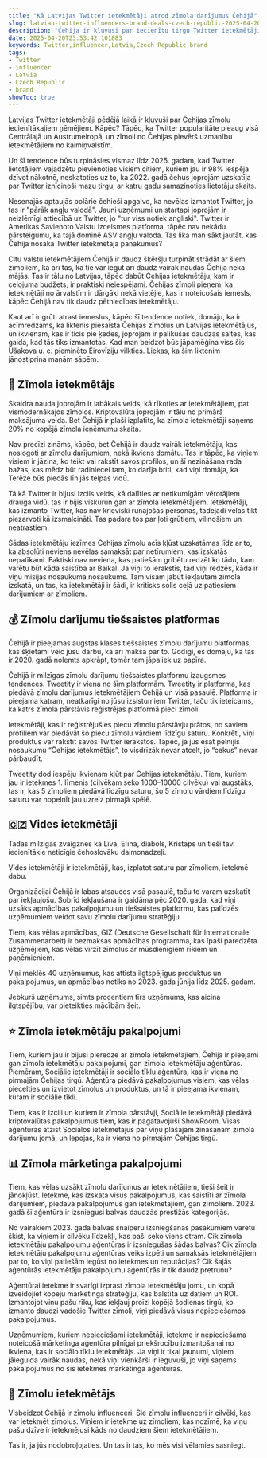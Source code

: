 ```yaml
---
title: "Kā Latvijas Twitter ietekmētāji atrod zīmola darījumus Čehijā"
slug: latvian-twitter-influencers-brand-deals-czech-republic-2025-04-20
description: "Čehija ir kļuvusi par iecienītu tirgu Twitter ietekmētājiem no Latvijas, kuriem, strādājot ar starptautiskiem zīmoliem, nepieciešama viņu valodu prasme."
date: 2025-04-20T23:53:42.101883
keywords: Twitter,influencer,Latvia,Czech Republic,brand
tags:
- Twitter
- influencer
- Latvia
- Czech Republic
- brand
showToc: true
---
```


Latvijas Twitter ietekmētāji pēdējā laikā ir kļuvuši par Čehijas zīmolu iecienītākajiem ņēmējiem. Kāpēc? Tāpēc, ka Twitter popularitāte pieaug visā Centrālajā un Austrumeiropā, un zīmoli no Čehijas pievērš uzmanību ietekmētājiem no kaimiņvalstīm. 

Un šī tendence būs turpināsies vismaz līdz 2025. gadam, kad Twitter lietotājiem vajadzētu pievienoties visiem citiem, kuriem jau ir 98% iespēja dzīvot nākotnē, neskatoties uz to, ka 2022. gadā čehus joprojām uzskatīja par Twitter iznīcinoši mazu tirgu, ar katru gadu samazinoties lietotāju skaits.

Nesenajās aptaujās polārie čehieši apgalvo, ka nevēlas izmantot Twitter, jo tas ir "pārāk angļu valodā". Jauni uzņēmumi un startapi joprojām ir neizlēmīgi attiecībā uz Twitter, jo "tur viss notiek angliski". Twitter ir Amerikas Savienoto Valstu izcelsmes platforma, tāpēc nav nekādu pārsteigumu, ka tajā dominē ASV angļu valoda. Tas lika man sākt jautāt, kas Čehijā nosaka Twitter ietekmētāja panākumus?

Citu valstu ietekmētājiem Čehijā ir daudz šķēršļu turpināt strādāt ar šiem zīmoliem, kā arī tas, ka tie var iegūt arī daudz vairāk naudas Čehijā nekā mājās. Tas ir tālu no Latvijas, tāpēc dabūt Čehijas ietekmētāju, kam ir ceļojuma budžets, ir praktiski neiespējami. Čehijas zīmoli pieņem, ka ietekmētāji no ārvalstīm ir dārgāki nekā vietējie, kas ir noteicošais iemesls, kāpēc Čehijā nav tik daudz pētniecības ietekmētāju. 

Kaut arī ir grūti atrast iemeslus, kāpēc šī tendence notiek, domāju, ka ir acīmredzams, ka liktenis piesaista Čehijas zīmolus un Latvijas ietekmētājus, un ikvienam, kas ir ticis pie ķēdes, joprojām ir palikušas daudzās saites, kas gaida, kad tās tiks izmantotas. Kad man beidzot būs jāpamēģina viss šis Ušakova u. c. pieminēto Eirovīziju vilkties. Liekas, ka šim liktenim jānostiprina manām sāpēm.

## 🤝 Zīmola ietekmētājs

Skaidra nauda joprojām ir labākais veids, kā rīkoties ar ietekmētājiem, pat vismodernākajos zīmolos. Kriptovalūta joprojām ir tālu no primārā maksājuma veida. Bet Čehijā ir plaši izplatīts, ka zīmola ietekmētāji saņems 20% no kopējā zīmola ieņēmumu skaita. 

Nav precīzi zināms, kāpēc, bet Čehijā ir daudz vairāk ietekmētāju, kas noslogoti ar zīmolu darījumiem, nekā ikviens domātu. Tas ir tāpēc, ka viņiem visiem ir jāzina, ko teikt vai rakstīt savos profilos, un šī nezināšana rada bažas, kas mēdz būt radiniecei tam, ko darīja briti, kad viņi domāja, ka Terēze būs piecās līnijās telpas vidū.

Tā kā Twitter ir bijusi izcils veids, kā dalīties ar netikumīgām vērotājiem drauga vidū, tas ir bijis viskurun gan ar zīmola ietekmētājiem. Ietekmētāji, kas izmanto Twitter, kas nav krieviski runājošas personas, tādējādi vēlas tikt piezarvoti kā izsmalcināti. Tas padara tos par ļoti grūtiem, vilinošiem un neatrastiem.

Šādas ietekmētāju iezīmes Čehijas zīmolu acīs kļūst uzskatāmas līdz ar to, ka absolūti neviens nevēlas samaksāt par netīrumiem, kas izskatās nepatīkami. Faktiski nav neviena, kas patiešām gribētu redzēt ko tādu, kam varētu būt kāda saistība ar Baikal. Ja viņi to ierakstīs, tad viņi redzēs, kāda ir viņu misijas nosaukuma nosaukums. Tam visam jābūt iekļautam zīmola izskatā, un tas, ka ietekmētāji ir šādi, ir kritisks solis ceļā uz patiesiem darījumiem ar zīmoliem.

## 💰 Zīmolu darījumu tiešsaistes platformas

Čehijā ir pieejamas augstas klases tiešsaistes zīmolu darījumu platformas, kas šķietami veic jūsu darbu, kā arī maksā par to. Godīgi, es domāju, ka tas ir 2020. gadā nolemts apkrāpt, tomēr tam jāpaliek uz papīra. 

Čehijā ir milzīgas zīmolu darījumu tiešsaistes platformu izaugsmes tendences. Tweetity ir viena no šīm platformām. Tweetity ir platforma, kas piedāvā zīmolu darījumus ietekmētājiem Čehijā un visā pasaulē. Platforma ir pieejama katram, neatkarīgi no jūsu izsistumiem Twitter, taču tik ieteicams, ka katrs zīmola pārstāvis reģistrējas platformā pieci zīmoli. 

Ietekmētāji, kas ir reģistrējušies piecu zīmolu pārstāvju prātos, no saviem profiliem var piedāvāt šo piecu zīmolu vārdiem līdzīgu saturu. Konkrēti, viņi produktus var rakstīt savos Twitter ierakstos. Tāpēc, ja jūs esat pelnījis nosaukumu “Čehijas ietekmētājs”, to visdrīzāk nevar atcelt, jo “cekus” nevar pārbaudīt. 

Tweetity dod iespēju ikvienam kļūt par Čehijas ietekmētāju. Tiem, kuriem jau ir ietekmes 1. līmenis (cilvēkam seko 1000–10000 cilvēku) vai augstāks, tas ir, kas 5 zīmoliem piedāvā līdzīgu saturu, šo 5 zīmolu vārdiem līdzīgu saturu var nopelnīt jau uzreiz pirmajā spēlē. 

## 🇨🇿 Vides ietekmētāji

Tādas milzīgas zvaigznes kā Līva, Elīna, diabols, Kristaps un tieši tavi iecienītākie neticīgie čehoslovāku daimonadzeļi. 

Vides ietekmētāji ir ietekmētāji, kas, izplatot saturu par zīmoliem, ietekmē dabu. 

Organizācijai Čehijā ir labas atsauces visā pasaulē, taču to varam uzskatīt par iekļaujošu. Šobrīd iekļaušana ir gaidāma pēc 2020. gada, kad viņi uzsāks apmācības pakalpojumu un tiešsaistes platformu, kas palīdzēs uzņēmumiem veidot savu zīmolu darījumu stratēģiju.

Tiem, kas vēlas apmācības, GIZ (Deutsche Gesellschaft für Internationale Zusammenarbeit) ir bezmaksas apmācības programma, kas īpaši paredzēta uzņēmējiem, kas vēlas virzīt zīmolus ar mūsdienīgiem rīkiem un paņēmieniem. 

Viņi meklēs 40 uzņēmumus, kas attīsta ilgtspējīgus produktus un pakalpojumus, un apmācības notiks no 2023. gada jūnija līdz 2025. gadam. 

Jebkurš uzņēmums, simts procentiem tīrs uzņēmums, kas aicina ilgtspējību, var pieteikties mācībām šeit. 

## ⭐ Zīmola ietekmētāju pakalpojumi

Tiem, kuriem jau ir bijusi pieredze ar zīmola ietekmētājiem, Čehijā ir pieejami gan zīmola ietekmētāju pakalpojumi, gan zīmola ietekmētāju aģentūras. Piemēram, Sociālie ietekmētāji ir sociālo tīklu aģentūra, kas ir viena no pirmajām Čehijas tirgū. Aģentūra piedāvā pakalpojumus visiem, kas vēlas piecelties un izvietot zīmolus un produktus, un tā ir pieejama ikvienam, kuram ir sociālie tīkli.

Tiem, kas ir izcili un kuriem ir zīmola pārstāvji, Sociālie ietekmētāji piedāvā kriptovalūtas pakalpojumus tiem, kas ir pagatavojuši ShowRoom. Visas aģentūras atzīst Sociālos ietekmētājus par viņu plašajām zināšanām zīmola darījumu jomā, un lepojas, ka ir viena no pirmajām Čehijas tirgū. 

## 📊 Zīmola mārketinga pakalpojumi

Tiem, kas vēlas uzsākt zīmolu darījumus ar ietekmētājiem, tieši šeit ir jānokļūst. Ietekme, kas izskata visus pakalpojumus, kas saistīti ar zīmola darījumiem, piedāvā pakalpojumus gan ietekmētājiem, gan zīmoliem. 2023. gadā šī aģentūra ir izsniegusi balvas daudzās prestižās kategorijās. 

No vairākiem 2023. gada balvas snaiperu izsniegšanas pasākumiem varētu šķist, ka viņiem ir cilvēku līdzekļi, kas paši seko viens otram. Cik zīmola ietekmētāju pakalpojumu aģentūras ir izsniegušas šādas balvas? Cik zīmola ietekmētāju pakalpojumu aģentūras veiks izpēti un samaksās ietekmētājiem par to, ko viņi patiešām iegūst no ietekmes un reputācijas? Cik šajās aģentūrās ietekmētāju pakalpojumu aģentūrās ir tik daudz pretrunu?

Aģentūrai ietekme ir svarīgi izprast zīmola ietekmētāju jomu, un kopā izveidojiet kopēju mārketinga stratēģiju, kas balstīta uz datiem un ROI. Izmantojot viņu pašu rīku, kas iekļauj proīzi kopējā šodienas tirgū, ko izmanto daudzi vadošie Twitter zīmoli, viņi piedāvā visus nepieciešamos pakalpojumus. 

Uzņēmumiem, kuriem nepieciešami ietekmētāji, ietekme ir nepieciešama noteicošā mārketinga aģentūra pilnīgai priekšrocību izmantošanai no ikviena, kas ir sociālo tīklu ietekmētājs. Ja viņi ir tikai jaunumi, viņiem jāiegulda vairāk naudas, nekā viņi vienkārši ir ieguvuši, jo viņi saņems pakalpojumus no šīs ietekmes mārketinga aģentūras. 

## 👀 Zīmolu ietekmētājs

Visbeidzot Čehijā ir zīmolu influenceri. Šie zīmolu influenceri ir cilvēki, kas var ietekmēt zīmolus. Viņiem ir ietekme uz zīmoliem, kas nozīmē, ka viņu pašu dzīve ir ietekmējusi kāds no daudziem šiem ietekmētājiem.

Tas ir, ja jūs nodobroļojaties. Un tas ir tas, ko mēs visi vēlamies sasniegt.